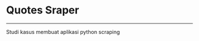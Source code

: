 # Quotes Sraper
----------------------------------------------------------------
Studi kasus membuat aplikasi python scraping